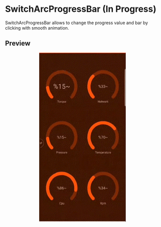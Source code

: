 # SwitchArcProgressBar (In Progress)
SwitchArcProgressBar allows to change the progress value and bar by clicking with smooth animation.

## Preview

<p align="center">
<img src='preview.gif' height = "550"/>
</p>
